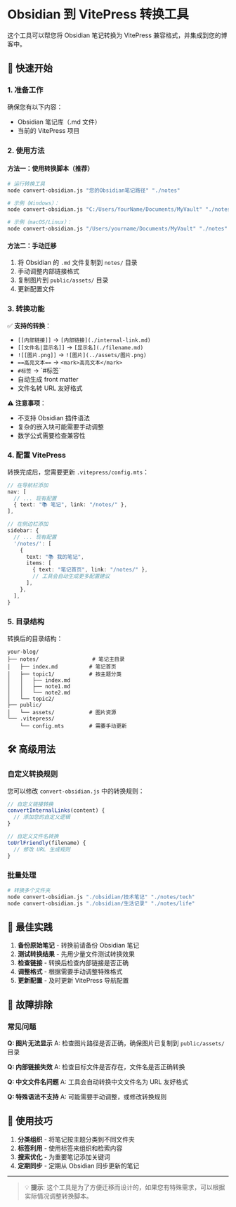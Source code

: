 # Obsidian 到 VitePress 转换工具

这个工具可以帮您将 Obsidian 笔记转换为 VitePress 兼容格式，并集成到您的博客中。

## 🚀 快速开始

### 1. 准备工作

确保您有以下内容：
- Obsidian 笔记库（.md 文件）
- 当前的 VitePress 项目

### 2. 使用方法

#### 方法一：使用转换脚本（推荐）

```bash
# 运行转换工具
node convert-obsidian.js "您的Obsidian笔记路径" "./notes"

# 示例（Windows）：
node convert-obsidian.js "C:/Users/YourName/Documents/MyVault" "./notes"

# 示例（macOS/Linux）：
node convert-obsidian.js "/Users/yourname/Documents/MyVault" "./notes"
```

#### 方法二：手动迁移

1. 将 Obsidian 的 `.md` 文件复制到 `notes/` 目录
2. 手动调整内部链接格式
3. 复制图片到 `public/assets/` 目录
4. 更新配置文件

### 3. 转换功能

✅ **支持的转换**：
- `[[内部链接]]` → `[内部链接](./internal-link.md)`
- `[[文件名|显示名]]` → `[显示名](./filename.md)`
- `![[图片.png]]` → `![图片](../assets/图片.png)`
- `==高亮文本==` → `<mark>高亮文本</mark>`
- `#标签` → \`#标签\`
- 自动生成 front matter
- 文件名转 URL 友好格式

⚠️ **注意事项**：
- 不支持 Obsidian 插件语法
- 复杂的嵌入块可能需要手动调整
- 数学公式需要检查兼容性

### 4. 配置 VitePress

转换完成后，您需要更新 `.vitepress/config.mts`：

```typescript
// 在导航栏添加
nav: [
  // ... 现有配置
  { text: "📚 笔记", link: "/notes/" },
],

// 在侧边栏添加
sidebar: {
  // ... 现有配置
  '/notes/': [
    {
      text: "📚 我的笔记",
      items: [
        { text: "笔记首页", link: "/notes/" },
        // 工具会自动生成更多配置建议
      ],
    },
  ],
}
```

### 5. 目录结构

转换后的目录结构：
```
your-blog/
├── notes/                 # 笔记主目录
│   ├── index.md          # 笔记首页
│   ├── topic1/           # 按主题分类
│   │   ├── index.md
│   │   ├── note1.md
│   │   └── note2.md
│   └── topic2/
├── public/
│   └── assets/           # 图片资源
└── .vitepress/
    └── config.mts        # 需要手动更新
```

## 🛠️ 高级用法

### 自定义转换规则

您可以修改 `convert-obsidian.js` 中的转换规则：

```javascript
// 自定义链接转换
convertInternalLinks(content) {
  // 添加您的自定义逻辑
}

// 自定义文件名转换
toUrlFriendly(filename) {
  // 修改 URL 生成规则
}
```

### 批量处理

```bash
# 转换多个文件夹
node convert-obsidian.js "./obsidian/技术笔记" "./notes/tech"
node convert-obsidian.js "./obsidian/生活记录" "./notes/life"
```

## 📝 最佳实践

1. **备份原始笔记** - 转换前请备份 Obsidian 笔记
2. **测试转换结果** - 先用少量文件测试转换效果
3. **检查链接** - 转换后检查内部链接是否正确
4. **调整格式** - 根据需要手动调整特殊格式
5. **更新配置** - 及时更新 VitePress 导航配置

## 🔧 故障排除

### 常见问题

**Q: 图片无法显示**
A: 检查图片路径是否正确，确保图片已复制到 `public/assets/` 目录

**Q: 内部链接失效**
A: 检查目标文件是否存在，文件名是否正确转换

**Q: 中文文件名问题**
A: 工具会自动转换中文文件名为 URL 友好格式

**Q: 特殊语法不支持**
A: 可能需要手动调整，或修改转换规则

## 🎯 使用技巧

1. **分类组织** - 将笔记按主题分类到不同文件夹
2. **标签利用** - 使用标签来组织和检索内容
3. **搜索优化** - 为重要笔记添加关键词
4. **定期同步** - 定期从 Obsidian 同步更新的笔记

---

> 💡 **提示**: 这个工具是为了方便迁移而设计的，如果您有特殊需求，可以根据实际情况调整转换脚本。
